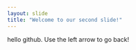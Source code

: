 ```yaml
---
layout: slide
title: "Welcome to our second slide!"
---
```

hello github.
Use the left arrow to go back!
